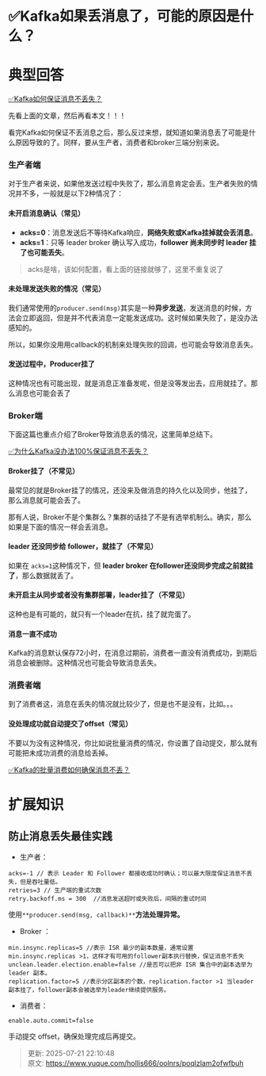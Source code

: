 # ✅Kafka如果丢消息了，可能的原因是什么？

# 典型回答


[✅Kafka如何保证消息不丢失？](https://www.yuque.com/hollis666/oolnrs/imx4a7z8zq65erlo)



先看上面的文章，然后再看本文！！！



看完Kafka如何保证不丢消息之后，那么反过来想，就知道如果消息丢了可能是什么原因导致的了。同样，要从生产者，消费者和broker三端分别来说。



### 生产者端


对于生产者来说，如果他发送过程中失败了，那么消息肯定会丢。生产者失败的情况并不多，一般就是以下2种情况了：



#### 未开启消息确认（常见）


+ **acks=0**：消息发送后不等待Kafka响应，**网络失败或Kafka挂掉就会丢消息**。
+ **acks=1**：只等 leader broker 确认写入成功，**follower 尚未同步时 leader 挂了也可能丢失**。



> acks是啥，该如何配置，看上面的链接就够了，这里不重复说了
>



#### 未处理发送失败的情况（常见）


我们通常使用的`producer.send(msg)`其实是一种**异步发送**，发送消息的时候，方法会立即返回，但是并不代表消息一定能发送成功。这时候如果失败了，是没办法感知的。



所以，如果你没用用callback的机制来处理失败的回调，也可能会导致消息丢失。



#### 发送过程中，Producer挂了


这种情况也有可能出现，就是消息正准备发呢，但是没等发出去，应用就挂了。那么消息也可能会丢了

### Broker端


下面这篇也重点介绍了Broker导致消息丢的情况，这里简单总结下。

[✅为什么Kafka没办法100%保证消息不丢失？](https://www.yuque.com/hollis666/oolnrs/vwy7vz63qax9c7ab)



#### Broker挂了（不常见）


最常见的就是Broker挂了的情况，还没来及做消息的持久化以及同步，他挂了，那么消息就可能会丢了。



那有人说，Broker不是个集群么？集群的话挂了不是有选举机制么。确实，那么如果是下面的情况一样会丢消息。



#### leader 还没同步给 follower，就挂了（不常见）


 如果在 `acks=1`这种情况下，但 **leader broker 在follower还没同步完成之前就挂了**，那么数据就丢了。  



#### 未开启主从同步或者没有集群部署，leader挂了（不常见）


这种也是有可能的，就只有一个leader在抗，挂了就完蛋了。



#### 消息一直不成功


Kafka的消息默认保存72小时，在消息过期前，消费者一直没有消费成功，到期后消息会被删除。这种情况也可能会导致消息丢失。



### 消费者端


到了消费者这，消息在丢失的情况就比较少了，但是也不是没有，比如。。。



#### 没处理成功就自动提交了offset（常见）


不要以为没有这种情况，你比如说批量消费的情况，你设置了自动提交，那么就有可能把未成功消费的消息给丢掉。



[✅Kafka的批量消费如何确保消息不丢？](https://www.yuque.com/hollis666/oolnrs/qkeygw4eg165iks4)

#### 
# 扩展知识


## 防止消息丢失最佳实践


+ 生产者：

```plain
acks=-1 // 表示 Leader 和 Follower 都接收成功时确认；可以最大限度保证消息不丢失，但是吞吐量低。
retries=3 // 生产端的重试次数
retry.backoff.ms = 300  //消息发送超时或失败后，间隔的重试时间
```



使用`**producer.send(msg, callback)**`**方法处理异常。**



+ Broker ：



```plain
min.insync.replicas=5 //表示 ISR 最少的副本数量，通常设置 min.insync.replicas >1，这样才有可用的follower副本执行替换，保证消息不丢失
unclean.leader.election.enable=false //是否可以把非 ISR 集合中的副本选举为 leader 副本。
replication.factor=5 //表示分区副本的个数，replication.factor >1 当leader 副本挂了，follower副本会被选举为leader继续提供服务。
```



+ 消费者：

```plain
enable.auto.commit=false
```



手动提交 offset，确保处理完成后再提交。





> 更新: 2025-07-21 22:10:48  
> 原文: <https://www.yuque.com/hollis666/oolnrs/poqlzlam2ofwfbuh>